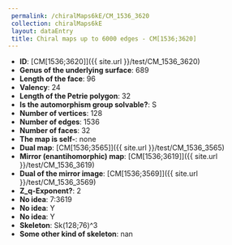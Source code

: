 ```yaml
--- 
 permalink: /chiralMaps6kE/CM_1536_3620 
 collection: chiralMaps6kE
 layout: dataEntry
 title: Chiral maps up to 6000 edges - CM[1536;3620]
---
```


- **ID**: [CM[1536;3620]]({{ site.url }}/test/CM_1536_3620)
- **Genus of the underlying surface**: 689
- **Length of the face**: 96
- **Valency**: 24
- **Length of the Petrie polygon**: 32
- **Is the automorphism group solvable?**: S
- **Number of vertices**: 128
- **Number of edges**: 1536
- **Number of faces**: 32
- **The map is self-**: none
- **Dual map**: [CM[1536;3565]]({{ site.url }}/test/CM_1536_3565)
- **Mirror (enantihomorphic) map**: [CM[1536;3619]]({{ site.url }}/test/CM_1536_3619)
- **Dual of the mirror image**: [CM[1536;3569]]({{ site.url }}/test/CM_1536_3569)
- **Z_q-Exponent?**: 2
- **No idea**:  7:3619
- **No idea**: Y
- **No idea**: Y
- **Skeleton**: Sk(128;76)^3
- **Some other kind of skeleton**: nan
